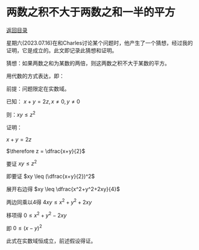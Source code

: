 <script>
MathJax = {
  tex: {
    inlineMath: [['$', '$'], ['\\(', '\\)']]
  }
};
</script>
<script id="MathJax-script" async
  src="https://cdn.jsdelivr.net/npm/mathjax@3/es5/tex-chtml.js">
</script>

# 两数之积不大于两数之和一半的平方

[返回目录](index.md)

星期六(2023.07.16)在和Charles讨论某个问题时，他产生了一个猜想，经过我的证明，它是成立的。此文即记录此猜想和证明。

猜想：如果两数之和为某数的两倍，则这两数之积不大于某数的平方。

用代数的方式表达，即：

前提：问题限定在实数域。

已知： $x+y=2z, x \neq 0, y \neq 0$

则：$xy \leq z^2$

证明：

$x+y=2z$

$\therefore z = \dfrac{x+y}{2}$

要证 $xy \leq z^2$

即要证 $xy \leq (\dfrac{x+y}{2})^2$

展开右边得 $xy \leq \dfrac{x^2+y^2+2xy}{4}$

两边同乘以4得 $4xy \leq x^2+y^2+2xy$

移项得 $0 \leq x^2+y^2-2xy$

即 $0 \leq (x-y)^2$

此式在实数域恒成立，前述假设得证。